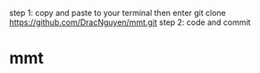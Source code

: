 step 1: copy and paste to your terminal then enter
git clone https://github.com/DracNguyen/mmt.git
step 2: code and commit
# mmt
